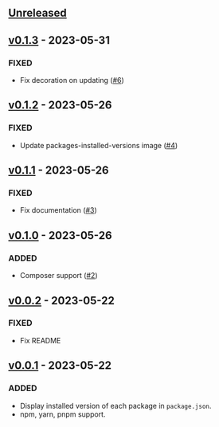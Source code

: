 ## [Unreleased](https://github.com/faissaloux/vscode-package-manager-intellisense/compare/v0.1.3...main)

## [v0.1.3](https://github.com/faissaloux/vscode-package-manager-intellisense/compare/v0.1.2...v0.1.3) - 2023-05-31
### FIXED
- Fix decoration on updating ([#6](https://github.com/faissaloux/vscode-package-manager-intellisense/pull/6))

## [v0.1.2](https://github.com/faissaloux/vscode-package-manager-intellisense/compare/v0.1.1...v0.1.2) - 2023-05-26
### FIXED
- Update packages-installed-versions image ([#4](https://github.com/faissaloux/vscode-package-manager-intellisense/pull/4))

## [v0.1.1](https://github.com/faissaloux/vscode-package-manager-intellisense/compare/v0.1.0...v0.1.1) - 2023-05-26
### FIXED
- Fix documentation ([#3](https://github.com/faissaloux/vscode-package-manager-intellisense/pull/3))

## [v0.1.0](https://github.com/faissaloux/vscode-package-manager-intellisense/compare/v0.0.2...v0.1.0) - 2023-05-26
### ADDED
- Composer support ([#2](https://github.com/faissaloux/vscode-package-manager-intellisense/pull/2))

## [v0.0.2](https://github.com/faissaloux/vscode-package-manager-intellisense/compare/v0.0.1...v0.0.2) - 2023-05-22
### FIXED
- Fix README

## [v0.0.1](https://github.com/faissaloux/vscode-package-manager-intellisense/compare/3dbac92...v0.0.1) - 2023-05-22
### ADDED
- Display installed version of each package in `package.json`.
- npm, yarn, pnpm support.

